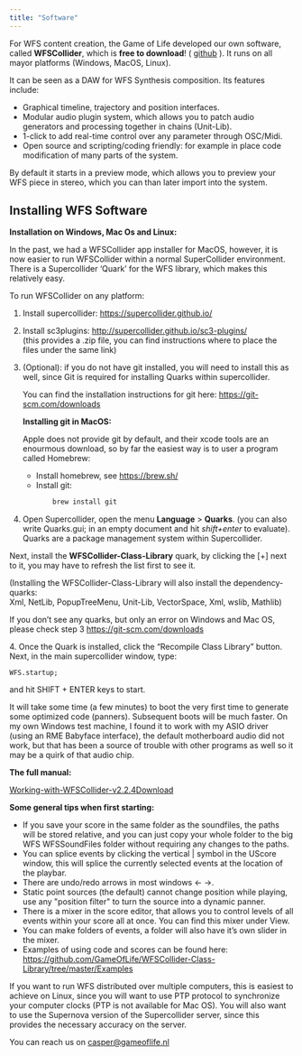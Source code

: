 ```yaml
---
title: "Software"
---
```


For WFS content creation, the Game of Life developed our own software, called __WFSCollider__, which is __free to download__! ( [github](https://github.com/GameOfLife) ). It runs on all mayor platforms (Windows, MacOS, Linux). 

It can be seen as a DAW for WFS Synthesis composition. Its features include:

* Graphical timeline, trajectory and position interfaces.
* Modular audio plugin system, which allows you to patch audio generators and processing together in chains (Unit-Lib).
* 1-click to add real-time control over any parameter through OSC/Midi.
* Open source and scripting/coding friendly: for example in place code modification of many parts of the system.

By default it starts in a preview mode, which allows you to preview your WFS piece in stereo, which you can than later import into the system.

## Installing WFS Software

**Installation on Windows, Mac Os and Linux:**

In the past, we had a WFSCollider app installer for MacOS, however, it is now
easier to run WFSCollider within a normal SuperCollider environment. There is a
Supercollider ‘Quark’ for the WFS library, which makes this relatively easy.

To run WFSCollider on any platform:

1. Install supercollider: <https://supercollider.github.io/>  
2. Install sc3plugins: <http://supercollider.github.io/sc3-plugins/>  
(this provides a .zip file, you can find instructions where to place the
files under the same link)
3. (Optional): if you do not have git installed, you will need to install this
   as well, since Git is required for installing Quarks within supercollider.

    You can find the installation instructions for git here:
    <https://git-scm.com/downloads>

    __Installing git in MacOS:__

    Apple does not provide git by default, and their xcode tools are an enourmous download, so by far the easiest way is to user a program called Homebrew:

    - Install homebrew, see <https://brew.sh/>
    - Install git:
        ```bash
            brew install git
        ```

4. Open Supercollider, open the menu __Language__ > __Quarks__. 
(you can also write Quarks.gui; in an empty document and hit _shift+enter_ to evaluate). 
Quarks are a package management system within Supercollider.

Next, install the **WFSCollider-Class-Library** quark, by clicking the
\[+\] next to it, you may have to refresh the list first to see it.
  
(Installing the WFSCollider-Class-Library will also install the dependency-quarks:  
Xml, NetLib, PopupTreeMenu, Unit-Lib, VectorSpace, Xml, wslib, Mathlib)

If you don’t see any quarks, but only an error on Windows and Mac OS, please check step 3
<https://git-scm.com/downloads>

4\. Once the Quark is installed, click the “Recompile Class Library”
button.  
Next, in the main supercollider window, type:

`WFS.startup;`  
  
and hit SHIFT + ENTER keys to start.  
  
It will take some time (a few minutes) to boot the very first time to
generate some optimized code (panners). Subsequent boots will be much
faster. On my own Windows test machine, I found it to work with my ASIO
driver (using an RME Babyface interface), the default motherboard audio
did not work, but that has been a source of trouble with other programs
as well so it may be a quirk of that audio chip.  

**The full manual:**

[Working-with-WFSCollider-v2.2.4](https://gameoflife.nl/wp-content/uploads/2022/08/Working-with-WFSCollider-v2.2.4.pdf)<a
href="https://gameoflife.nl/wp-content/uploads/2022/08/Working-with-WFSCollider-v2.2.4.pdf"
class="wp-block-file__button" download="">Download</a>

**Some general tips when first starting:**

-   If you save your score in the same folder as the soundfiles, the paths will
    be stored relative, and you can just copy your whole folder to the big WFS
    WFSSoundFiles folder without requiring any changes to the paths.
-   You can splice events by clicking the vertical | symbol in the UScore
    window, this will splice the currently selected events at the location of
    the playbar.
-   There are undo/redo arrows in most windows <- ->.
-   Static point sources (the default) cannot change position while playing, use any "position filter" to turn
    the source into a dynamic panner.
-   There is a mixer in the score editor, that allows you to control
    levels of all events within your score all at once. You can find
    this mixer under View.
-   You can make folders of events, a folder will also have it’s own
    slider in the mixer.
-   Examples of using code and scores can be found here:
    <https://github.com/GameOfLife/WFSCollider-Class-Library/tree/master/Examples>

If you want to run WFS distributed over multiple computers, this is
easiest to achieve on Linux, since you will want to use PTP protocol to
synchronize your computer clocks (PTP is not available for Mac OS). You
will also want to use the Supernova version of the Supercollider server,
since this provides the necessary accuracy on the server.

You can reach us on casper@gameoflife.nl